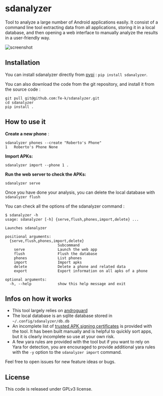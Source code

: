 # sdanalyzer

Tool to analyze a large number of Android applications easily. It consist of a command line tool extracting data from all applications, storing it in a local database, and then opening a web interface to manually analyze the results in a user-friendly way.

![screenshot](screenshot.png)

## Installation

You can install sdanalyzer directly from [pypi](https://pypi.org/project/sdanalyzer/) : `pip install sdanalyzer`.

You can also download the code from the git repository, and install it from the source code :

```
git pull git@github.com:Te-k/sdanalyzer.git
cd sdanalyzer
pip install .
```

## How to use it

**Create a new phone** :

```
sdanalyzer phones --create "Roberto's Phone"
1	Roberto's Phone	None
```

**Import APKs:**
```
sdanalyzer import --phone 1 .
```

**Run the web server to check the APKs:**
```
sdanalyzer serve
```

Once you have done your analysis, you can delete the local database with `sdanalyzer flush`

You can check all the options of the sdanalyzer command :

```
$ sdanalyzer -h
usage: sdanalyzer [-h] {serve,flush,phones,import,delete} ...

Launches sdanalyzer

positional arguments:
  {serve,flush,phones,import,delete}
                        Subcommand
    serve               Launch the web app
    flush               Flush the database
    phones              List phones
    import              Import apks
    delete              Delete a phone and related data
    export              Export information on all apks of a phone

optional arguments:
  -h, --help            show this help message and exit
```

## Infos on how it works

* This tool largely relies on [androguard](https://github.com/androguard/androguard)
* The local database is an sqlite database stored in `~/.config/sdanalyzer/db.db`
* An incomplete list of [trusted APK signing certificates](https://github.com/Te-k/sdanalyzer/blob/master/sdanalyzer/data/trusted_certs.csv) is provided with the tool. It has been built manually and is helpful to quickly sort apps, but it is clearly incomplete so use at your own risk.
* A few yara rules are provided with the tool but if you want to rely on Yara for detection, you are encouraged to provide additional yara rules with the `-y` option to the `sdanalyzer import` command.

Feel free to open issues for new feature ideas or bugs.

## License

This code is released under GPLv3 license.
